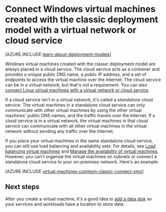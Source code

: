 <properties
	pageTitle="Connect Windows VMs in a cloud service | Azure"
	description="Connect Windows virtual machines created with the classic deployment model to an Azure cloud service or virtual network."
	services="virtual-machines-windows"
	documentationCenter=""
	authors="cynthn"
	manager="timlt"
	editor=""
	tags="azure-service-management"/>

<tags
	ms.service="virtual-machines-windows"
	ms.workload="infrastructure-services"
	ms.tgt_pltfrm="vm-windows"
	ms.devlang="na"
	ms.topic="article"
	ms.date="09/27/2016"
	wacn.date=""
	ms.author="cynthn"/>

# Connect Windows virtual machines created with the classic deployment model with a virtual network or cloud service

[AZURE.INCLUDE [learn-about-deployment-models](../../includes/learn-about-deployment-models-classic-include.md)]

Windows virtual machines created with the classic deployment model are always placed in a cloud service. The cloud service acts as a container and provides a unique public DNS name, a public IP address, and a set of endpoints to access the virtual machine over the Internet. The cloud service can be in a virtual network, but that's not a requirement. You can also [connect Linux virtual machines with a virtual network or cloud service](/documentation/articles/virtual-machines-linux-classic-connect-vms/).

If a cloud service isn't in a virtual network, it's called a *standalone* cloud service. The virtual machines in a standalone cloud service can only communicate with other virtual machines by using the other virtual machines' public DNS names, and the traffic travels over the Internet. If a cloud service is in a virtual network, the virtual machines in that cloud service can communicate with all other virtual machines in the virtual network without sending any traffic over the Internet.

If you place your virtual machines in the same standalone cloud service, you can still use load balancing and availability sets. For details, see [Load balancing virtual machines](/documentation/articles/virtual-machines-windows-load-balance/) and [Manage the availability of virtual machines](/documentation/articles/virtual-machines-windows-manage-availability/). However, you can't organize the virtual machines on subnets or connect a standalone cloud service to your on-premises network. Here's an example:

[AZURE.INCLUDE [virtual-machines-common-classic-connect-vms](../../includes/virtual-machines-common-classic-connect-vms.md)]

## Next steps

After you create a virtual machine, it's a good idea to [add a data disk](/documentation/articles/virtual-machines-windows-classic-attach-disk/) so your services and workloads have a location to store data.
